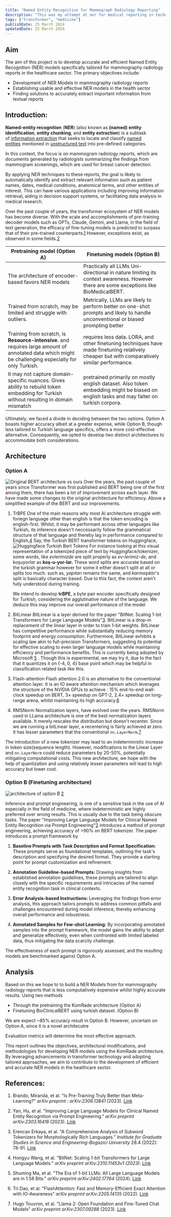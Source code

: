```yaml
---
title: "Named Entity Recognition for Mammograph Radiology Reporting"
description: "This was my attempt at ner for medical reporting in technofest -- had to step down before qualifying stage"
tags: ["transformer", "medicine"]
publishDate: 25 March 2024
updatedDate: 25 March 2024
---
```


## Aim

The aim of this project is to develop accurate and efficient Named Entity Recognition (NER) models specifically tailored for mammography radiology reports in the healthcare sector. The primary objectives include:

- Development of NER Models in mammography radiology reports
- Establishing usable and effective NER models in the health sector
- Finding solutions to accurately extract important information from textual reports

## Introduction:

**Named-entity recognition** (**NER**) (also known as **(named)** **entity identification**, **entity chunking**, and **entity extraction**) is a subtask of [information extraction](https://en.wikipedia.org/wiki/Information_extraction "Information extraction") that seeks to locate and classify [named entities](https://en.wikipedia.org/wiki/Named_entity "Named entity") mentioned in [unstructured text](https://en.wikipedia.org/wiki/Unstructured_data "Unstructured data") into pre-defined categories.

In this context, the focus is on mammogram radiology reports, which are documents generated by radiologists summarizing the findings from mammogram screenings, which are used for breast cancer detection.

By applying NER techniques to these reports, the goal is likely to automatically identify and extract relevant information such as patient names, dates, medical conditions, anatomical terms, and other entities of interest. This can have various applications including improving information retrieval, aiding in decision support systems, or facilitating data analysis in medical research.

Over the past couple of years, the transformer ecosystem of NER models has become diverse. With the scale and accomplishments of pre-training decoder models such as GPTs, Claude, Gemini, and Llama, in the field of text generation, the efficacy of fine-tuning models is predicted to surpass that of their pre-trained counterparts.[1](https://arxiv.org/abs/2306.13841) However, exceptions exist, as observed in some fields.[2](https://arxiv.org/abs/2303.16416)

| Pretraining model (Option A)                                                                                                                          | Finetuning models (Option B)                                                                                                                  |
| ----------------------------------------------------------------------------------------------------------------------------------------------------- | --------------------------------------------------------------------------------------------------------------------------------------------- |
| The architecture of encoder-based favors NER models                                                                                                   | Practically all LLMs Uni-directional in nature limiting its context awareness. However there are some exceptions like BioMedicalBERT.         |
| Trained from scratch, may be limited and struggle with outliers.                                                                                      | Metrically, LLMs are likely to perform better on one-shot prompts and likely to handle unconventional or biased prompting better              |
| Training from scratch, is **Resource-intensive**. and requires large amount of annotated data which might be challenging especially for only Turkish. | requires less data. LORA, and other finetuning techniques have made finetuning relatively cheaper but with comparatively similar performance. |
| It may not capture domain-specific nuances. Gives ability to rebuild token embedding for Turkish without resulting in domain mismatch                 | pretrained primarily on mostly english dataset. Also token embedding might be biased on english tasks and may falter on turkish corpora.      |

Ultimately, we faced a divide in deciding between the two options. Option A boasts higher accuracy albeit at a greater expense, while Option B, though less tailored to Turkish language specifics, offers a more cost-effective alternative. Consequently, we opted to develop two distinct architectures to accommodate both considerations.

## Architecture

### Option A

![Original BERT architecture vs ours](./komrade.png)
Over the years, the past couple of years since Transformer was first published and BERT being one of the first among them, there has been a lot of improvement across each layer. We have made some changes to the original architecture for efficiency. Above a simplified example of the BERT and our improvements.

1. TrBPE
   One of the main reasons why most AI architecture struggle with foriegn language other than english is that the token encoding is english-first. Whilst, it may be performant across other languages like Turkish, its inference doesn't neccessarily follow the grammatical structure of that language and thereby lag in performance compared to English,[4](https://www.cmpe.boun.edu.tr/~gungort/theses/A%20Comprehensive%20Analysis%20of%20Subword%20Tokenizers%20for%20Morphologically%20Rich%20Languages.pdf) Say, the Turkish BERT transformer tokens on Huggingface,
   ![Huggingface Turkish Bert Tokens](./huggingface-bert-tokens.png)
   For instance looking at this visual representation of a tokenized piece of text by Huggingface/tokenizer, some words, like _evlerimizde_ are split properly as _ev-lerimiz-de_, and _koşuyorlar_ as **koş-u-yor-lar.** These word splits are accurate based on the turkish grammar however for some it either doesn't split at all or splits too much. such as, _yapıları_ remains the same, and _karmaşıktır_'s split is basically character based. Due to this fact, the context aren't fully understood during training.

   We intend to develop **trBPE**, a byte pair encoder specifically designed for Turkish, considering the agglutinative nature of the language. We deduce this may improve our overall performance of the model

2. BitLinear
   BitLinear is a layer derived for the paper "BitNet: Scaling 1-bit Transformers for Large Language Models"[3](https://arxiv.org/abs/2310.11453). BitLinear is a drop-in replacement of the linear layer in order to train 1-bit weights. BitLinear has competitive performance while substantially reducing memory footprint and energy consumption. Furthermore, BitLinear exhibits a scaling law akin to full-precision Transformers, suggesting its potential for effective scaling to even larger language models while maintaining efficiency and performance benefits.
   This is currently being adopted by Microsoft [5](https://arxiv.org/abs/2402.17764) . Though this is experimental, we may try it, due to the fact that it quantizes it on {-4, 0, 4} base point which may be helpful in classification related task like this.

3. Flash-attention
   Flash attention 2.0 is an alternative to the conventional attention layer. It is an IO aware attention mechanism which leverages the structure of the NVIDIA GPUs to achieve : 15% end-to-end wall-clock speedup on BERT, 3× speedup on GPT-2, 2.4× speedup on long-range arena, whilst maintaining its high accuracy.[6](https://arxiv.org/abs/2205.14135)

4. RMSNorm
   Normalization layers, have evolved over the years. RMSNorm used in LLama architecture is one of the best normalization layers available. It merely rescales the distribution but doesn't recenter. Since we are running a bitLinear layer, a recentering is fairly achieved at zero. It has lesser parameters that the conventional `nn.LayerNorm`.[7](https://arxiv.org/abs/2307.09288)

The introduction of a new tokenizer may lead to an indeterministic increase in token size(sequence length). However, modifications to the Linear Layer and `nn.LayerNorm` could reduce parameters by 20-50%, potentially mitigating computational costs.
This new architecture, we hope with the help of quantization and using relatively lesser parameters will lead to high accuracy but lower cost.

### Option B (Finetuning architecture)

![architecture of option B](./option2.png) [2](https://arxiv.org/abs/2303.16416)

Inference and prompt engineering, is one of a sensitive task in the use of AI especially in the field of medicine, where indeterministic are highly preferred over wrong results. This is usually due to the task being obscure tasks. The paper "Improving Large Language Models for Clinical Named Entity Recognition via Prompt Engineering"[2](https://arxiv.org/abs/2303.16416) introduces a method of prompt engineering, achieving accuracy of >90% on BERT tokenizer. The paper introduces a prompt framework by

1. **Baseline Prompts with Task Description and Format Specification:** These prompts serve as foundational templates, outlining the task's description and specifying the desired format. They provide a starting point for prompt customization and refinement.

2. **Annotation Guideline-based Prompts:** Drawing insights from established annotation guidelines, these prompts are tailored to align closely with the specific requirements and intricacies of the named entity recognition task in clinical contexts.

3. **Error Analysis-based Instructions:** Leveraging the findings from error analysis, this approach tailors prompts to address common pitfalls and challenges encountered during model inference, thereby enhancing overall performance and robustness.

4. **Annotated Samples for Few-shot Learning:** By incorporating annotated samples into the prompt framework, the model gains the ability to adapt and generalize effectively, even when confronted with limited labeled data, thus mitigating the data scarcity challenge.

The effectiveness of each prompt is rigorously assessed, and the resulting models are benchmarked against Option A.

## Analysis

Based on this we hope to to build a NER Models from for mammography radiology reports that is less computatively expensive whilst highly accurate results. Using two methods

- Through the pretraining the KomRade architecture (Option A)
- Finetuning BioClinicalBERT using turkish dataset. (Option B)

We are expect ~85% accuracy result in Option B. However, uncertain on Option A, since it is a novel architecutre

Evaluation metrics will determine the most effective approach.

This report outlines the objectives, architectural modifications, and methodologies for developing NER models using the KomRade architecture. By leveraging advancements in transformer technology and adopting tailored approaches, we aim to contribute to the development of efficient and accurate NER models in the healthcare sector.

## References:

1. Brando, Miranda, et al. "Is Pre-Training Truly Better than Meta-Learning?" _arXiv preprint : arXiv:2306.13841_ (2023). [Link](https://arxiv.org/abs/2306.13841)

2. Yan, Hu, et al. "Improving Large Language Models for Clinical Named Entity Recognition via Prompt Engineering." _arXiv preprint arXiv:2303.16416_ (2023). [Link](https://arxiv.org/abs/2303.16416)

3. Erencan Erkaya, et al. "A Comprehensive Analysis of Subword Tokenizers for Morphologically Rich Languages." _Institute for Graduate Studies in Science and Engineering-Bogazici University_ 28.4 (2022): 78-91. [Link](https://www.cmpe.boun.edu.tr/~gungort/theses/A%20Comprehensive%20Analysis%20of%20Subword%20Tokenizers%20for%20Morphologically%20Rich%20Languages.pdf)

4. Hongyu Wang, et al. "BitNet: Scaling 1-bit Transformers for Large Language Models." _arXiv preprint arXiv:2310.11453v1 (2023)_. [Link](https://arxiv.org/abs/2310.11453)

5. Shuming Ma, et al. "The Era of 1-bit LLMs: All Large Language Models are in 1.58 Bits." _arXiv preprint arXiv:2402.17764_ (2024). [Link](https://arxiv.org/abs/2310.11453)

6. Tri Dao, et al. "FlashAttention: Fast and Memory-Efficient Exact Attention with IO-Awareness" _arXiv preprint arXiv:2205.14135_ (2022). [Link](https://arxiv.org/abs/2205.14135)

7. Hugo Touvron, et al. "Llama 2: Open Foundation and Fine-Tuned Chat Models" _arXiv preprint arXiv:2307.09288_ (2023). [Link](https://arxiv.org/abs/2307.09288)
